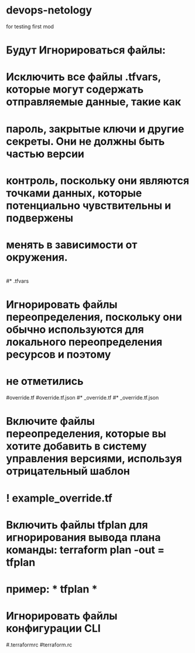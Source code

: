 # devops-netology
for testing
first mod

# Будут Игнорироваться файлы:
# Исключить все файлы .tfvars, которые могут содержать отправляемые данные, такие как
# пароль, закрытые ключи и другие секреты. Они не должны быть частью версии
# контроль, поскольку они являются точками данных, которые потенциально чувствительны и подвержены
# менять в зависимости от окружения.
#
#* .tfvars

# Игнорировать файлы переопределения, поскольку они обычно используются для локального переопределения ресурсов и поэтому
# не отметились
#override.tf
#override.tf.json
#* _override.tf
#* _override.tf.json

# Включите файлы переопределения, которые вы хотите добавить в систему управления версиями, используя отрицательный шаблон
#
# ! example_override.tf

# Включить файлы tfplan для игнорирования вывода плана команды: terraform plan -out = tfplan
# пример: * tfplan *

# Игнорировать файлы конфигурации CLI
#.terraformrc
#terraform.rc
